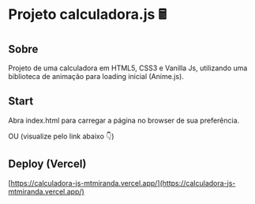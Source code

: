 # Projeto calculadora.js 🖩

## Sobre

Projeto de uma calculadora em HTML5, CSS3 e Vanilla Js, utilizando uma biblioteca de animação para loading inicial (Anime.js).

## **Start**

Abra index.html para carregar a página no browser de sua preferência.

OU (visualize pelo link abaixo 👇)

## Deploy (Vercel)

[https://calculadora-js-mtmiranda.vercel.app/](https://calculadora-js-mtmiranda.vercel.app/)
